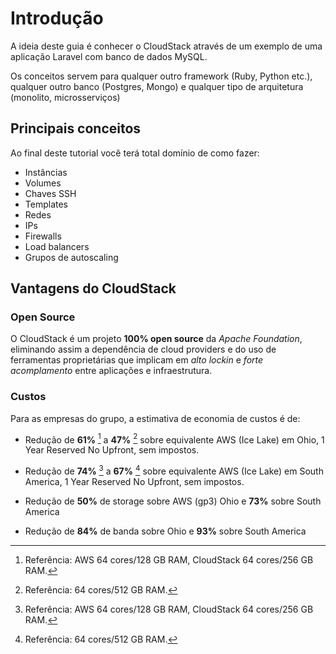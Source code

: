 # Introdução

A ideia deste guia é conhecer o CloudStack através de um exemplo de uma aplicação Laravel com banco de dados MySQL.

Os conceitos servem para qualquer outro framework (Ruby, Python etc.), qualquer outro banco (Postgres, Mongo) e qualquer tipo de arquitetura (monolito, microsserviços)

## Principais conceitos

Ao final deste tutorial você terá total domínio de como fazer:

- Instâncias
- Volumes
- Chaves SSH
- Templates
- Redes
- IPs
- Firewalls
- Load balancers
- Grupos de autoscaling

## Vantagens do CloudStack

### Open Source

O CloudStack é um projeto __100% open source__ da _Apache Foundation_, eliminando assim a dependência de cloud providers e do uso de ferramentas proprietárias que implicam em _alto lockin_ e _forte acomplamento_ entre aplicações e infraestrutura.

### Custos

Para as empresas do grupo, a estimativa de economia de custos é de:

- Redução de __61%__ [^1] a __47%__ [^2] sobre equivalente AWS (Ice Lake) em Ohio, 1 Year Reserved No Upfront, sem impostos.

- Redução de __74%__ [^1] a __67%__ [^2] sobre equivalente AWS (Ice Lake) em South America, 1 Year Reserved No Upfront, sem impostos.

- Redução de __50%__ de storage sobre AWS (gp3) Ohio e __73%__ sobre South America

- Redução de __84%__ de banda sobre Ohio e __93%__ sobre South America

[^1]: Referência: AWS 64 cores/128 GB RAM, CloudStack 64 cores/256 GB RAM.
[^2]: Referência: 64 cores/512 GB RAM.